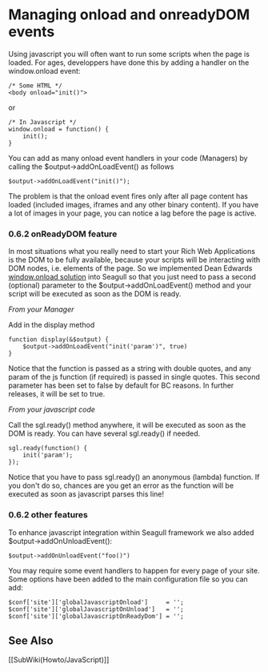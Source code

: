 <!-- Name: Howto/JavaScript/OnloadEvents -->
<!-- Version: 8 -->
<!-- Last-Modified: 2007/01/12 11:38:36 -->
<!-- Author: jcasanova -->

# Managing onload and onreadyDOM events

Using javascript you will often want to run some scripts when the page is loaded. For ages, developpers have done this by adding a handler on the window.onload event:

	/* Some HTML */
	<body onload="init()">

or

	/* In Javascript */
	window.onload = function() {
	    init();
	}

You can add as many onload event handlers in your code (Managers) by calling the $output-\>addOnLoadEvent() as follows

	$output->addOnLoadEvent("init()");

The problem is that the onload event fires only after all page content has loaded (included images, iframes and any other binary content). If you have a lot of images in your page, you can notice a lag before the page is active.

### 0.6.2 onReadyDOM feature
In most situations what you really need to start your Rich Web Applications is the DOM to be fully available, because your scripts will be interacting with DOM nodes, i.e. elements of the page. So we implemented Dean Edwards [window.onload solution][1] into Seagull so that you just need to pass a second (optional) parameter to the $output-\>addOnLoadEvent() method and your script will be executed as soon as the DOM is ready.

*From your Manager*

Add in the display method

	function display(&$output) {
	    $output->addOnLoadEvent("init('param')", true)
	}
Notice that the function is passed as a string with double quotes, and any param of the js function (if required) is passed in single quotes.
This second parameter has been set to false by default for BC reasons. In further releases, it will be set to true.

*From your javascript code*

Call the sgl.ready() method anywhere, it will be executed as soon as the DOM is ready. You can have several sgl.ready() if needed.

	sgl.ready(function() {
	    init('param');
	});
Notice that you have to pass sgl.ready() an anonymous (lambda) function. If you don't do so, chances are you get an error as the function will be executed as soon as javascript parses this line!

### 0.6.2 other features
To enhance javascript integration within Seagull framework we also added $output-\>addOnUnloadEvent():


	$output->addOnUnloadEvent("foo()")

You may require some event handlers to happen for every page of your site. Some options have been added to the main configuration file so you can add:

	$conf['site']['globalJavascriptOnload']     = '';
	$conf['site']['globalJavascriptOnUnload']   = '';
	$conf['site']['globalJavascriptOnReadyDom'] = '';

## See Also
[[SubWiki(Howto/JavaScript)]]

[1]:	http://dean.edwards.name/weblog/2006/06/again/